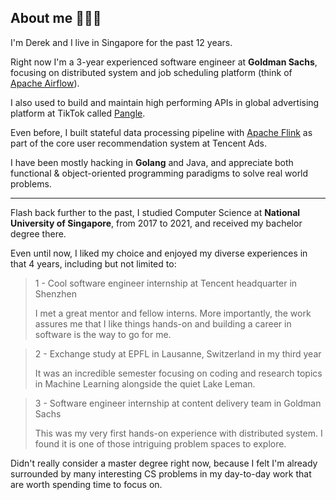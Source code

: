 ## About me 🧑🏻‍💻

I'm Derek and I live in Singapore for the past 12 years.

Right now I'm a 3-year experienced software engineer at **Goldman Sachs**, focusing on distributed system and job scheduling platform (think of [Apache Airflow](https://airflow.apache.org/)).

I also used to build and maintain high performing APIs in global advertising platform at TikTok called [Pangle](https://www.pangleglobal.com/).

Even before, I built stateful data processing pipeline with [Apache Flink](https://flink.apache.org/) as part of the core user recommendation system at Tencent Ads.

I have been mostly hacking in **Golang** and Java, and appreciate both functional & object-oriented programming paradigms to solve real world problems.

---

Flash back further to the past, I studied Computer Science at **National University of Singapore**, from 2017 to 2021, and received my bachelor degree there.

Even until now, I liked my choice and enjoyed my diverse experiences in that 4 years, including but not limited to:

> 1 - Cool software engineer internship at Tencent headquarter in Shenzhen
>
> I met a great mentor and fellow interns. More importantly, the work assures me that I like things hands-on and building a career in software is the way to go for me.

> 2 - Exchange study at EPFL in Lausanne, Switzerland in my third year
>
> It was an incredible semester focusing on coding and research topics in Machine Learning alongside the quiet Lake Leman.

> 3 - Software engineer internship at content delivery team in Goldman Sachs
>
> This was my very first hands-on experience with distributed system. I found it is one of those intriguing problem spaces to explore.

Didn't really consider a master degree right now, because I felt I'm already surrounded by many interesting CS problems in my day-to-day work that are worth spending time to focus on.
